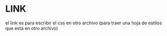 
# LINK
el link es para escribir el css en otro archivo (para traer una hoja de estilos que está en otro archivo)